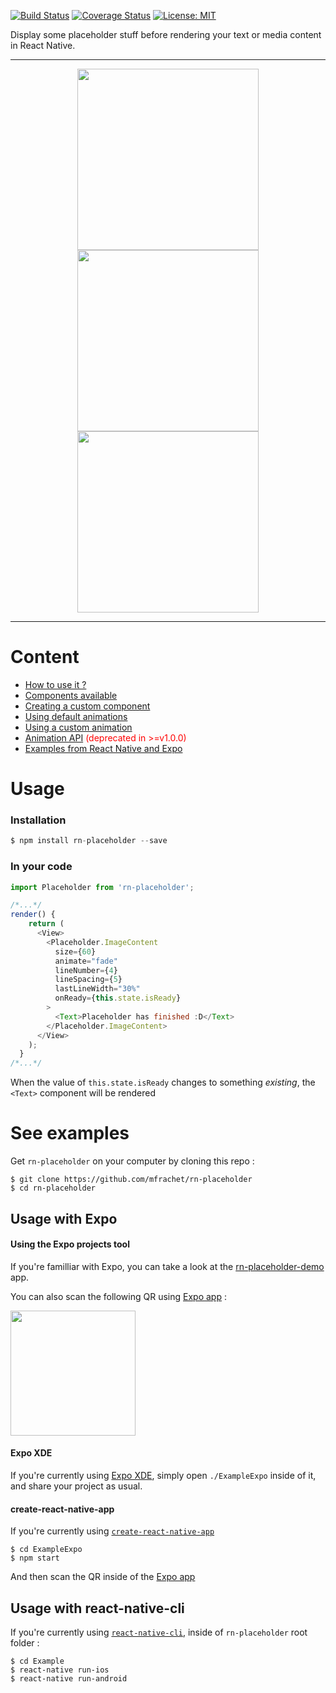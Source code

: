 [![Build Status](https://travis-ci.org/mfrachet/rn-placeholder.svg?branch=master)](https://travis-ci.org/mfrachet/rn-placeholder)
[![Coverage Status](https://coveralls.io/repos/github/mfrachet/rn-placeholder/badge.svg?branch=master)](https://coveralls.io/github/mfrachet/rn-placeholder?branch=master)
[![License: MIT](https://img.shields.io/badge/License-MIT-yellow.svg)](https://opensource.org/licenses/MIT)



Display some placeholder stuff before rendering your text or media content in React Native.

------
<p align="center">
<img height="290" src="https://img4.hostingpics.net/pics/221859android.gif" />
<img height="290" src="https://img4.hostingpics.net/pics/197702shineanimation.gif" />
<img height="290" src="https://img4.hostingpics.net/pics/482281tabletRecord.gif" />
</p>

------

# Content

- <a href="#usage">How to use it ?</a>
- [Components available](./API.md)
- [Creating a custom component](./API.md#custom)
- [Using default animations](./ANIMATIONS.md#default)
- [Using a custom animation](./ANIMATIONS.md#custom)
- [Animation API](./ANIMATIONS.md) <span style="color:red">(deprecated in >=v1.0.0)</span>
- [Examples from React Native and Expo](#see-examples)

<h1 name="#usage">Usage</h1>

### Installation
```javascript
$ npm install rn-placeholder --save
```

### In your code

```javascript
import Placeholder from 'rn-placeholder';

/*...*/
render() {
    return (
      <View>
        <Placeholder.ImageContent
          size={60}
          animate="fade"
          lineNumber={4}
          lineSpacing={5}
          lastLineWidth="30%"
          onReady={this.state.isReady}
        >
          <Text>Placeholder has finished :D</Text>
        </Placeholder.ImageContent>
      </View>
    );
  }
/*...*/
```

When the value of `this.state.isReady` changes to something *existing*, the `<Text>` component will be rendered

<h1 name="#see-examples">See examples</h1>

Get `rn-placeholder` on your computer by cloning this repo :

```
$ git clone https://github.com/mfrachet/rn-placeholder
$ cd rn-placeholder
```

## Usage with Expo

#### Using the Expo projects tool

If you're familliar with Expo, you can take a look at the [rn-placeholder-demo](https://expo.io/@mfrachet/rn-placeholder-demo) app.

You can also scan the following QR using [Expo app](https://expo.io/) :

<img src="https://img4.hostingpics.net/pics/589414Capturedecran20170716a122129.png" width="200"/>

#### Expo XDE

If you're currently using [Expo XDE](https://github.com/expo/xde), simply open `./ExampleExpo` inside of it, and share your project as usual.

#### create-react-native-app

If you're currently using [`create-react-native-app`](https://facebook.github.io/react-native/docs/getting-started.html#getting-started)

```
$ cd ExampleExpo
$ npm start
```

And then scan the QR inside of the [Expo app](https://expo.io/)

## Usage with react-native-cli

If you're currently using [`react-native-cli`](https://facebook.github.io/react-native/docs/getting-started.html#the-react-native-cli), inside of `rn-placeholder` root folder :

```
$ cd Example
$ react-native run-ios
$ react-native run-android
```
